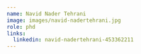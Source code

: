 ```yaml
---
name: Navid Nader Tehrani
image: images/navid-nadertehrani.jpg
role: phd
links:
  linkedin: navid-nadertehrani-453362211
---
```

